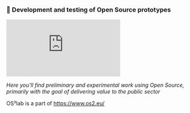 ### 🧪 Development and testing of Open Source prototypes
![🇩🇰 Læs på dansk](https://github.com/OS2lab/.github/edit/main/profile/README.md)

*Here you'll find preliminary and experimental work using Open Source, primarily with the goal of delivering value to the public sector*

OS²lab is a part of https://www.os2.eu/
